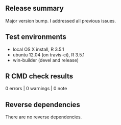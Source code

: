 ## Release summary

Major version bump. I addressed all previous issues.

## Test environments
* local OS X install, R 3.5.1
* ubuntu 12.04 (on travis-ci), R 3.5.1
* win-builder (devel and release)

## R CMD check results

0 errors | 0 warnings | 0 note

## Reverse dependencies

There are no reverse dependencies.